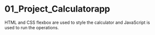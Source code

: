 # 01_Project_Calculatorapp
HTML and CSS flexbox are used to style the calculator and JavaScript is used to run the operations.

